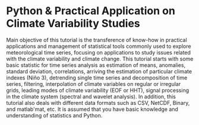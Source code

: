 # Python & Practical Application on Climate Variability Studies
Main objective of this tutorial is the transference of know-how in practical applications and management of statistical tools commonly used to explore meteorological time series, focusing on applications to study issues related with the climate variability and climate change. This tutorial starts with some basic statistic for time series analysis as estimation of means, anomalies, standard deviation, correlations, arriving the estimation of particular climate indexes (Niño 3), detrending single time series and decomposition of time series, filtering, interpolation of climate variables on regular or irregular grids, leading modes of climate variability (EOF or HHT), signal processing in the climate system (spectral and wavelet analysis). In addition, this tutorial also deals with different data formats such as CSV, NetCDF, Binary, and matlab'mat, etc. It is assumed that you have basic knowledge and understanding of statistics and Python.
